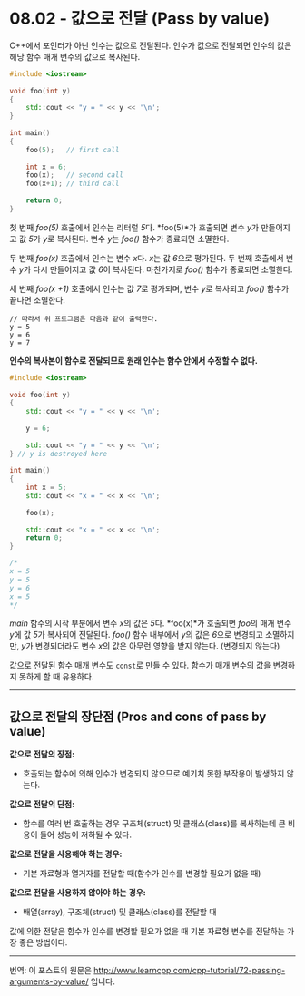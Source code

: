 # 08.02 - 값으로 전달 (Pass by value)

C++에서 포인터가 아닌 인수는 값으로 전달된다. 인수가 값으로 전달되면 인수의 값은 해당 함수 매개 변수의 값으로 복사된다.

```cpp
#include <iostream>
 
void foo(int y)
{
    std::cout << "y = " << y << '\n';
}
 
int main()
{
    foo(5);   // first call
 
    int x = 6;
    foo(x);   // second call
    foo(x+1); // third call
 
    return 0;
}
```

첫 번째 *foo(5)* 호출에서 인수는 리터럴 *5*다. *foo(5)*가 호출되면 변수 *y*가 만들어지고 값 *5*가 *y*로 복사된다. 변수 *y*는 *foo()* 함수가 종료되면 소멸한다.

두 번째 *foo(x)* 호출에서 인수는 변수 *x*다. *x*는 값 *6*으로 평가된다. 두 번째 호출에서 변수 *y*가 다시 만들어지고 값 *6*이 복사된다. 마찬가지로 *foo()* 함수가 종료되면 소멸한다.

세 번째 *foo(x +1)* 호출에서 인수는 값 *7*로 평가되며, 변수 *y*로 복사되고 *foo()* 함수가 끝나면 소멸한다.

```
// 따라서 위 프로그램은 다음과 같이 출력한다.
y = 5
y = 6
y = 7
```

**인수의 복사본이 함수로 전달되므로 원래 인수는 함수 안에서 수정할 수 없다.**

```cpp
#include <iostream>
 
void foo(int y)
{
    std::cout << "y = " << y << '\n';
 
    y = 6;
 
    std::cout << "y = " << y << '\n';
} // y is destroyed here
 
int main()
{
    int x = 5;
    std::cout << "x = " << x << '\n';
 
    foo(x);
 
    std::cout << "x = " << x << '\n';
    return 0;
}

/*
x = 5
y = 5
y = 6
x = 5
*/
```

*main* 함수의 시작 부분에서 변수 *x*의 값은 *5*다. *foo(x)*가 호출되면 *foo*의 매개 변수 *y*에 값 *5*가 복사되어 전달된다. *foo()* 함수 내부에서 *y*의 값은 *6*으로 변경되고 소멸하지만, *y*가 변경되더라도 변수 *x*의 값은 아무런 영향을 받지 않는다. (변경되지 않는다)

값으로 전달된 함수 매개 변수도 `const`로 만들 수 있다. 함수가 매개 변수의 값을 변경하지 못하게 할 때 유용하다.

---

## 값으로 전달의 장단점 (Pros and cons of pass by value)

**값으로 전달의 장점:**

- 호출되는 함수에 의해 인수가 변경되지 않으므로 예기치 못한 부작용이 발생하지 않는다.

**값으로 전달의 단점:**

- 함수를 여러 번 호출하는 경우 구조체(struct) 및 클래스(class)를 복사하는데 큰 비용이 들어 성능이 저하될 수 있다.

**값으로 전달을 사용해야 하는 경우:**

- 기본 자료형과 열거자를 전달할 때(함수가 인수를 변경할 필요가 없을 때)

**값으로 전달을 사용하지 않아야 하는 경우:**

- 배열(array), 구조체(struct) 및 클래스(class)를 전달할 때

값에 의한 전달은 함수가 인수를 변경할 필요가 없을 때 기본 자료형 변수를 전달하는 가장 좋은 방법이다.

---

번역: 이 포스트의 원문은 http://www.learncpp.com/cpp-tutorial/72-passing-arguments-by-value/ 입니다.